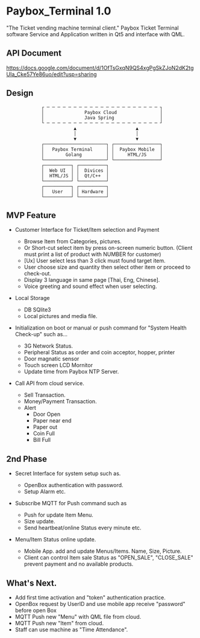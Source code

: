 # Paybox_Terminal 1.0 
"The Ticket vending machine terminal client."
Paybox Ticket Terminal software Service and Application written in Qt5 and interface with QML.

## API Document
https://docs.google.com/document/d/1OfTsGxqN9QS4xgPgSkZJoN2dK2tgUIa_Cke57Ye86uo/edit?usp=sharing

## Design
                 ┌ ─ ─ ─ ─ ─ ─ ─ ─ ─ ─ ─ ─ ─ ─ ─ ─ ─ ─ ─ ─ ─ ┐
                 │               Paybox Cloud                │
                 │               Java Spring                 │
                 └ ─ ─ ─ ─ ─ ─ ─ ─ ─ ─ ─ ─ ─ ─ ─ ─ ─ ─ ─ ─ ─ ┘
                             ▲                      ▲
                             │                      │
                             ▼                      ▼
                 ┌───────────────────────┐ ┌─────────────────┐
                 │   Paybox Terminal     │ │  Paybox Mobile  │
                 │        Golang         │ │     HTML/JS     │
                 └───────────────────────┘ └─────────────────┘
                 ┌──────────┐ ┌──────────┐
                 │  Web UI  │ │  Divices │
                 │  HTML/JS │ │  Qt/C++  │    
                 └──────────┘ └──────────┘ 
                 ┌──────────┐ ┌──────────┐ 
                 │   User   │ │ Hardware │     
                 └──────────┘ └──────────┘ 


## MVP Feature
+ Customer Interface for Ticket/Item selection and Payment
  + Browse Item from Categories, pictures.
  + Or Short-cut select item by press on-screen numeric button. (Client must print a list of product with NUMBER for customer)
  + [Ux] User select less than 3 click must found target item.
  + User choose size and quantity then select other item or proceed to check-out.
  + Display 3 language in same page [Thai, Eng, Chinese].
  + Voice greeting and sound effect when user selecting.
 
+ Local Storage 
  + DB SQlite3 
  + Local pictures and media file.
  
+ Initialization on boot or manual or push command for "System Health Check-up" such as...
  + 3G Network Status.
  + Peripheral Status as order and coin acceptor, hopper, printer
  + Door magnatic sensor
  + Touch screen LCD Mornitor
  + Update time from Paybox NTP Server.
+ Call API from cloud service.
  + Sell Transaction.
  + Money/Payment Transaction.
  + Alert
    + Door Open
    + Paper near end
    + Paper out
    + Coin Full
    + Bill Full

## 2nd Phase

+ Secret Interface for system setup such as.
  + OpenBox authentication with password.
  + Setup Alarm etc.


+ Subscribe MQTT for Push command such as 
  + Push for update Item Menu.
  + Size update.
  + Send heartbeat/online Status every minute etc.

+ Menu/Item Status online update.
  + Mobile App. add and update Menus/Items. Name, Size, Picture.
  + Client can control Item sale Status as "OPEN_SALE", "CLOSE_SALE" prevent payment and no available products.
  
## What's Next.
+ Add first time activation and "token" authentication practice.
+ OpenBox request by UserID and use mobile app receive "password" before open Box
+ MQTT Push new "Menu" with QML file from cloud.
+ MQTT Push new "Item" from cloud.
+ Staff can use machine as "Time Attendance".
